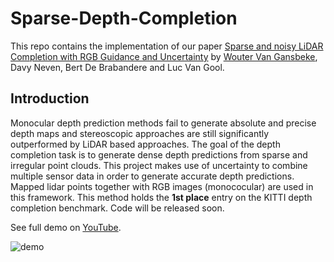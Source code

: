 # Sparse-Depth-Completion
This repo contains the implementation of our paper [Sparse and noisy LiDAR Completion with RGB Guidance and Uncertainty](https://arxiv.org/pdf/1902.05356.pdf) by [Wouter Van Gansbeke](https://github.com/wvangansbeke), Davy Neven, Bert De Brabandere and Luc Van Gool.

## Introduction
Monocular depth prediction methods fail to generate absolute and precise depth maps and stereoscopic approaches are still significantly outperformed by LiDAR based approaches. The goal of the depth completion task is to generate dense depth predictions from sparse and irregular point clouds. This project makes use of uncertainty to combine multiple sensor data in order to generate accurate depth predictions. Mapped lidar points together with RGB images (monococular) are used in this framework. This method holds the **1st place** entry on the KITTI depth completion benchmark. Code will be released soon.

See full demo on [YouTube](https://www.youtube.com/watch?v=Kr0W7io5rHw&feature=youtu.be). 

![demo](https://user-images.githubusercontent.com/9694230/51806092-db766c00-2275-11e9-8de0-888bed0fc9e8.gif)
